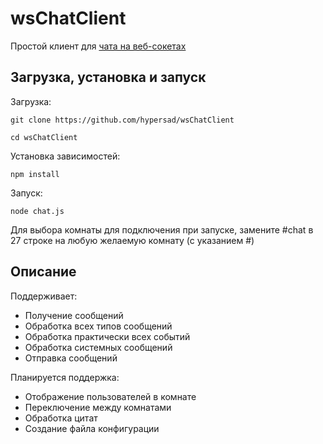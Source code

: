 # wsChatClient
Простой клиент для [чата на веб-сокетах](https://sinair.ru/chat)

## Загрузка, установка и запуск
Загрузка:

`git clone https://github.com/hypersad/wsChatClient`

`cd wsChatClient`

Установка зависимостей:

`npm install`

Запуск:

`node chat.js`

Для выбора комнаты для подключения при запуске, замените #chat в 27 строке на любую желаемую комнату (с указанием #)

## Описание

Поддерживает:
* Получение сообщений
* Обработка всех типов сообщений
* Обработка практически всех событий
* Обработка системных сообщений
* Отправка сообщений

Планируется поддержка:
* Отображение пользователей в комнате
* Переключение между комнатами
* Обработка цитат
* Создание файла конфигурации
